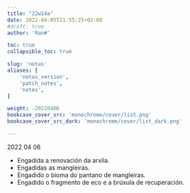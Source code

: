 ```yaml
---
title: "22w14a"
date: 2022-04-05T21:55:25+02:00
#draft: true
author: 'Ran#'

toc: true
collapsible_toc: true

slug: 'notas'
aliases: [
    'notas_version',
    'patch_notes',
    'notes',
]

weight: -20220406
bookcase_cover_src: 'monochrome/cover/list.png'
bookcase_cover_src_dark: 'monochrome/cover/list_dark.png'

---
```


2022 04 06

- Engadida a renovación da arxila.
- Engadidas as mangleiras.
- Engadido o bioma do pantano de mangleiras.
- Engadido o fragmento de eco e a brúxula de recuperación.
